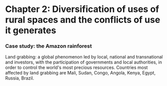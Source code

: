 # Chapter 2: Diversification of uses of rural spaces and the conflicts of use it generates
### Case study: the Amazon rainforest

Land grabbing: a global phenomenon led by local, national and transnational and investors, with the participation of governments and local authorities, in order to control the world's most precious resources. Countries most affected by land grabbing are Mali, Sudan, Congo, Angola, Kenya, Egypt, Russia, Brazil.